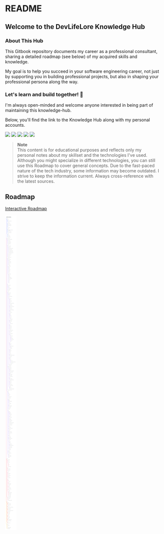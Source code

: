 # README

## Welcome to the DevLifeLore Knowledge Hub

### About This Hub

This Gitbook repository documents my career as a professional consultant, sharing a detailed roadmap (see below) of my acquired skills and knowledge.

My goal is to help you succeed in your software engineering career, not just by supporting you in building professional projects, but also in shaping your professional persona along the way. &#x20;

### Let's learn and build together! 🚀

I'm always open-minded and welcome anyone interested in being part of maintaining this knowledge-hub.

Below, you'll find the link to the Knowledge Hub along with my personal accounts.

[![](https://img.shields.io/badge/-KnowledgeHub-000000?style=flat-square\&logoColor=white)](https://knowledge-hub.devlifelore.com/) [![](https://img.shields.io/badge/-Website-000000?style=flat-square\&logoColor=white)](https://devlifelore.com) [![](https://img.shields.io/badge/-GitHub-000000?style=flat-square\&logo=github)](https://github.com/devlifelore/knowledge-hub) [![](https://img.shields.io/badge/-Social-%231DA1F2?style=flat-square\&logo=x)](https://x.com/devlifelore) [![](https://img.shields.io/badge/-Mail-000000?style=flat-square\&logo=mail.ru\&logoColor=white)](mailto:manuel@devlifelore.com)

> **Note**  
> This content is for educational purposes and reflects only my personal notes about my skillset and the technologies I've used. Although you might specialize in different technologies, you can still use this Roadmap to cover general concepts. Due to the fast-paced nature of the tech industry, some information may become outdated. I strive to keep the information current. Always cross-reference with the latest sources.

## Roadmap

[Interactive Roadmap](https://mm.tt/app/map/3362957299?t=W68TCGpFDi)

![](roadmap.png)

